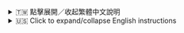 <details>
<summary>🇹🇼 點擊展開／收起繁體中文說明</summary>

# Setsuna Discord 機器人

一個能連接 LLM API 並在指定頻道與用戶聊天的 Discord AI 機器人。

## 功能特色

### 🤖 智能對話
- 連接 Discord 並在設定的頻道回應訊息
- 透過分析頻道訊息歷史，提供有脈絡的回覆
- 能夠識別用戶指定回覆的訊息，並針對回覆內容做出相應回應
- 支援長對話記憶，可記住頻道中最近的50則對話
- 可設定個性化回覆風格，讓機器人在不同頻道展現不同性格

### 🔌 多模型支援
- 整合多種 LLM API（Groq、Gemini、ChatGPT、Together AI、DeepSeek、Cerebras）
- 可在啟用頻道時選擇使用的模型
- 支援選擇特定的 Groq 模型（12種）和 Cerebras 模型（4種）
- 可隨時切換頻道使用的模型
- 模型偏好持久化保存，重啟後不會遺失

### 🎨 圖片生成與理解
- 支援根據文字描述生成圖片
- 支援 AI 智能判定畫圖請求（可透過 `/setsuna aidetect` 指令開啟/關閉）
- 可識別用戶上傳的圖片內容
- 支援圖片風格轉換（如：油畫風格、像素風格、增加/減少畫面上的物件等）
- 可根據圖片進行問答（如：圖片中有幾隻貓？）

### 📺 YouTube 影片理解
- 可解析 YouTube 影片連結，顯示影片標題、頻道和簡介
- 支援 YouTube 影片內容摘要
- 可根據影片內容進行問答
- 支援 YouTube 影片搜尋功能

### ⚙️ 進階功能
- 支援簡單的頻道啟用／停用指令
- 可自訂義機器人人設
- 多 API Key 輪換機制，確保服務穩定性
- 頻道設定和模型偏好持久化保存到 GitHub

## 邀請 Setsuna
你可以用以下連結邀請 Setsuna 到你的 Discord 伺服器：
[邀請 Setsuna 到你的 Discord 伺服器](https://discord.com/oauth2/authorize?client_id=1372437324595462206&permissions=1689917160152128&integration_type=0&scope=applications.commands+bot)

伺服器設定教學請參考下方[使用方法](https://github.com/breadMSA/setsuna-discord-bot?tab=readme-ov-file#使用方法)。

## 安裝步驟

### 本地開發

1. 複製本專案
2. 安裝依賴：
   ```
   npm install
   ```
3. 建立 `.env` 檔案並填入 API 金鑰：
   ```
   DISCORD_TOKEN=你的 Discord bot token
   GEMINI_API_KEY=你的 Gemini API 金鑰
   DEEPSEEK_API_KEY=你的 DeepSeek API 金鑰
   CHATGPT_API_KEY=你的 ChatGPT API 金鑰
   GROQ_API_KEY=你的 Groq API 金鑰
   YOUTUBE_API_KEY=你的 YouTube API 金鑰 (用於 YouTube 影片搜尋和 URL 預覽功能)
   BOT_OWNER_ID=你的Discord用戶ID,其他管理員ID (非必要，但若欲使用/setprofile指令則須填寫。若有多個，請用逗號隔開，例如：123456789012345678,987654321098765432)
   TOGETHER_API_KEY=你的 Together AI API 金鑰
   CEREBRAS_API_KEY=你的 Cerebras API 金鑰
   GITHUB_REPO=你的 GitHub 倉庫名稱 (這是用於儲存頻道設定和模型偏好。範例：yourusername/yourrepository)
   GITHUB_TOKEN=你的 GitHub Personal Access Token (PAT)
   CHARACTERAI_TOKEN=your_character_ai_token
   CHARACTERAI_CHARACTER_ID=your_character_id_here
   CHARACTERAI_CHAT_ID=your_persistent_chat_id_here (選填，設定後將使用固定的聊天ID而非每次創建新的聊天)
   ```
4. 啟動機器人：
   ```
   npm start
   ```

### GitHub 部署

1. 建立新的 GitHub repository
2. 推送程式碼：
   ```
   git init
   git add .
   git commit -m "Initial commit"
   git branch -M main
   git remote add origin https://github.com/yourusername/setsuna-discord-bot.git
   git push -u origin main
   ```

## 24 小時部署選項

### 選項 1：Railway

[Railway](https://railway.app/) 提供簡單的雲端部署平台，有免費方案。

1. 註冊 Railway 並連接 GitHub repository
2. 在 Railway 後台新增環境變數
3. 部署你的應用程式

### 選項 2：Render

[Render](https://render.com/) 提供免費的 Web 服務主機。

1. 註冊 Render 並連接 GitHub repository
2. 建立新的 Web Service
3. 設定 build 指令為 `npm install`
4. 設定 start 指令為 `node server.js & node index.js`
5. 新增環境變數
6. 部署你的應用程式

### 選項 3：Heroku

[Heroku](https://www.heroku.com/) 也是常見的 Discord bot 雲端主機。

1. 註冊 Heroku 並安裝 Heroku CLI
2. 在專案根目錄建立 `Procfile`，內容如下：
   ```
   worker: npm start
   ```
3. 部署到 Heroku：
   ```
   heroku create
   git push heroku main
   ```
4. 在 Heroku 後台新增環境變數
5. 啟動 worker：
   ```
   heroku ps:scale worker=1
   ```

### 選項 4：GitHub Actions + 自架 Runner

如果你有 24 小時運作的主機：

1. 設定 GitHub Actions workflow（`.github/workflows/deploy.yml`）：
   ```yaml
   name: Deploy Bot
   
   on:
     push:
       branches: [ main ]
   
   jobs:
     deploy:
       runs-on: self-hosted
       steps:
         - uses: actions/checkout@v2
         - name: Use Node.js
           uses: actions/setup-node@v2
           with:
             node-version: '16.x'
         - run: npm ci
         - run: pm2 restart setsuna || pm2 start index.js --name setsuna
   ```
2. 在主機安裝 PM2：`npm install -g pm2`
3. 設定自架 GitHub Actions runner
4. 推送到 GitHub 觸發部署

## 使用方法

機器人啟動後，你可以在 Discord 伺服器使用以下指令：

- `/setsuna activate #頻道名稱 [模型] [groq_model/cerebras_model]` - 在指定頻道啟用機器人，可選擇使用的模型（Groq、Gemini、ChatGPT、Together AI、DeepSeek、Cerebras、Character.AI）和特定的子模型
- `/setsuna deactivate #頻道名稱` - 在指定頻道停用機器人
- `/setsuna setmodel [模型] [groq_model/cerebras_model] #頻道名稱` - 更改指定頻道使用的模型和特定的子模型
- `/setsuna checkmodel #頻道名稱` - 檢查頻道當前使用的模型
- `/setsuna aidetect [true/false]`：開啟/關閉 AI 判定畫圖請求功能。
- `/setsuna setpersonality` - 設定機器人人設，自訂機器人的回覆風格和個性
- `/setsuna checkpersonality` - 檢查當前機器人人設
- 若不指定 #頻道名稱，則預設為當前頻道
- 若不指定模型，則預設使用 Groq
- 若選擇 Groq 但不指定 groq_model，則預設使用 llama-3.1-8b-instant
- `/reset_chat [channel]` - (需有管理頻道權限) 重置指定或當前頻道的聊天記錄

- `/contact` - 聯絡機器人開發者或加入我們的社群伺服器提供回饋、獲得支援
- `/help` - 查看機器人使用說明

### 💬 與 Setsuna 聊天

- 在 Setsuna 已啟用的頻道中直接輸入訊息即可開始聊天。
- Setsuna 會記住頻道中最近的 50 則訊息以了解對話脈絡。
- 你可以回覆 Setsuna 或其他用戶的訊息，Setsuna 能夠理解回覆的上下文。
- 如果你傳送 YouTube 影片的網址，Setsuna 會顯示影片的預覽資訊。
- 如果你請 Setsuna 幫忙找 YouTube 影片 (例如：「幫我找貓咪的影片」)，Setsuna 會嘗試搜尋並提供相關的影片連結。

### Character.AI 整合

- 使用 `/setsuna setmodel characterai` 啟用 Character.AI 模型
- 在 `.env` 檔案中設定 `CHARACTERAI_TOKEN` 和 `CHARACTERAI_CHARACTER_ID`
- 若要使用固定的聊天 ID 而非每次創建新的聊天，請設定 `CHARACTERAI_CHAT_ID`：
  1. 在 Character.AI 網站上與你的角色建立一個聊天
  2. 查看 URL，格式為：https://character.ai/chat?char=CHAR_ID&hist=CHAT_ID
  3. 複製 &hist= 後面的 CHAT_ID 部分並設定為 `CHARACTERAI_CHAT_ID`

## 授權條款

MIT

</details>

<details>
<summary>🇺🇸 Click to expand/collapse English instructions</summary>

# Setsuna Discord Bot

A Discord AI bot that connects to LLM API and chats with users in specific channels.

## Features

### 🤖 Intelligent Conversation
- Connects to Discord and responds to messages in configured channels
- Provides context-aware responses by analyzing channel message history
- Recognizes which messages users reply to, and responds accordingly to the reply context
- Supports long conversation memory, remembering the last 50 messages in a channel
- Allows customizable response styles to give the bot different personalities in different channels

### 🔄 Multiple AI Models Support
- Supports multiple AI models:
  - Groq (various models including Llama 3.1, Llama 3.3, Gemma 2, etc.)
  - Gemini (Google's AI model)
  - ChatGPT (OpenAI's GPT models)
  - Together AI (Llama-3.3-70B-Instruct-Turbo)
  - DeepSeek (DeepSeek's AI models)
  - Cerebras (Llama 4 Scout/Maverick and other models)
  - Character.AI (Use any character from Character.AI)
- Allows different channels to use different models
- Automatically rotates between multiple API keys to avoid rate limits

### 🎨 Image Generation and Manipulation
- Generates images based on text descriptions using Gemini
- Can modify existing images based on user requests
- Detects image generation and modification requests automatically

### 🔧 Easy Administration
- Simple slash commands for bot management
- Automatic backup of channel configurations to GitHub
- Detailed logging for troubleshooting

## Setup

### Environment Variables
Create a `.env` file in the root directory with the following variables:

   ```
# Discord Bot Token
   DISCORD_TOKEN=your_discord_bot_token

# API Keys (at least one is required)
DEEPSEEK_API_KEY=your_deepseek_api_key
   GEMINI_API_KEY=your_gemini_api_key
   CHATGPT_API_KEY=your_chatgpt_api_key
TOGETHER_API_KEY=your_together_api_key
   GROQ_API_KEY=your_groq_api_key
   CEREBRAS_API_KEY=your_cerebras_api_key
CHARACTERAI_TOKEN=your_character_ai_token

# Character.AI Character ID
CHARACTERAI_CHARACTER_ID=character_id_to_use

# GitHub Integration (optional, for configuration backup)
GITHUB_TOKEN=your_github_token
GITHUB_REPO=username/repo/path

# Character.AI Chat ID (optional, when set will use a fixed chat ID instead of creating new chats)
CHARACTERAI_CHAT_ID=your_persistent_chat_id_here
```

You can have multiple API keys for each service by adding numbers to the environment variable names:
```
DEEPSEEK_API_KEY_2=your_second_deepseek_api_key
GEMINI_API_KEY_2=your_second_gemini_api_key
# etc.
```

### Installation

1. Clone this repository
2. Run `npm install` to install dependencies
3. Create a `.env` file with your API keys as described above
4. Run `node index.js` to start the bot

## Commands

- `/setsuna activate #channel-name [model] [groq_model/cerebras_model]` - Activate the bot in designated channel with optional model selection (Groq, Gemini, ChatGPT, Together AI, DeepSeek, Cerebras, Character.AI) and specific submodel.
- `/setsuna deactivate #channel-name` - Deactivate the bot in the designated channel.
- `/setsuna setmodel #channel-name [model] [groq_model/cerebras_model]` - Change the AI model used in the designated channel.
- `/setsuna checkmodel #channel-name` - Check which AI model is currently being used in the designated channel.
- `/setsuna setinstructions #channel-name [instructions]` - Set custom instructions for the AI in the designated channel.
- `/setsuna setrole #channel-name [role]` - Set a custom role for the AI in the designated channel.
- `/setsuna setstyle #channel-name [style]` - Set a custom speaking style for the AI in the designated channel.
- `/setsuna setstructure #channel-name [structure]` - Set a custom text structure for the AI in the designated channel.
- `/setsuna toggleimagedetection #channel-name` - Toggle AI-based image request detection in the designated channel.
- `/setsuna help` - Display help information about the bot commands.

## Character.AI Integration

The Character.AI integration allows you to use any character from Character.AI as a model in your bot. To use this feature:

1. Get your Character.AI token by logging into Character.AI and copying it from your browser's cookies
2. Set the `CHARACTERAI_TOKEN` environment variable with your token
3. Set the `CHARACTERAI_CHARACTER_ID` environment variable with the ID of the character you want to use
   - You can find the character ID in the URL when viewing a character on Character.AI
   - Example: For `https://beta.character.ai/chat?char=abcdefgh`, the ID is `abcdefgh`
4. Use `/setsuna activate #channel-name characterai` to activate the Character.AI model in a channel

The bot will create a new chat with the character and use it for all conversations in that channel.

### Using a Persistent Chat ID

To avoid creating new chats each time (which can cause "chat not found" errors):

1. Create a chat with your character on the Character.AI website
2. Check the URL, which will look like: `https://character.ai/chat?char=CHAR_ID&hist=CHAT_ID`
3. Copy the CHAT_ID part after `&hist=` and set it as `CHARACTERAI_CHAT_ID` in your .env file

When this environment variable is set, the bot will always use this specific chat ID instead of creating new chats.

## License

MIT

</details>
